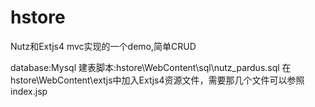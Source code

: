 hstore
======

Nutz和Extjs4 mvc实现的一个demo,简单CRUD

database:Mysql
建表脚本:hstore\WebContent\sql\nutz_pardus.sql
在hstore\WebContent\extjs中加入Extjs4资源文件，需要那几个文件可以参照index.jsp
